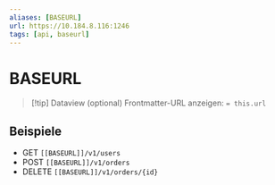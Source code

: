```yaml
---
aliases: [BASEURL]
url: https://10.184.8.116:1246
tags: [api, baseurl]
---
```


# BASEURL




> [!tip] Dataview (optional)
> Frontmatter-URL anzeigen: `= this.url`

## Beispiele
- GET `[[BASEURL]]/v1/users`
- POST `[[BASEURL]]/v1/orders`
- DELETE `[[BASEURL]]/v1/orders/{id}`
